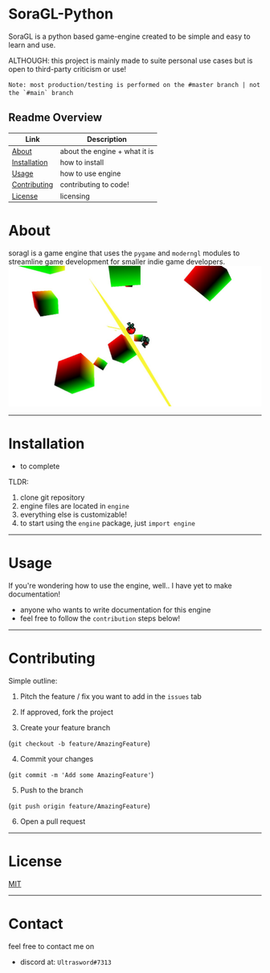 # SoraGL-Python

SoraGL is a python based game-engine created to be simple and easy to learn and use. 

ALTHOUGH: this project is mainly made to suite personal use cases but is open to third-party criticism or use!

    Note: most production/testing is performed on the #master branch | not the `#main` branch

## Readme Overview

| Link | Description |
| --- | --- |
| [About](#about) | about the engine + what it is |
| [Installation](#installation) | how to install |
| [Usage](#usage) | how to use engine |
| [Contributing](#contributing) | contributing to code! |
| [License](#license) | licensing |

# About

soragl is a game engine that uses the `pygame` and `moderngl` modules to streamline game development for smaller indie game developers. 
![alt text](docs/sample.jpg "Title")

---

# Installation

- to complete

TLDR:

1. clone git repository
2. engine files are located in `engine`
3. everything else is customizable!
4. to start using the `engine` package, just `import engine`

--- 

# Usage

If you're wondering how to use the engine, well.. I have yet to make documentation!
- anyone who wants to write documentation for this engine
- feel free to follow the `contribution` steps below!

---

# Contributing
Simple outline:

1. Pitch the feature / fix you want to add in the `issues` tab

2. If approved, fork the project

3. Create your feature branch 

(`git checkout -b feature/AmazingFeature`)

4. Commit your changes 

(`git commit -m 'Add some AmazingFeature'`)

5. Push to the branch 

(`git push origin feature/AmazingFeature`)

6. Open a pull request

---


# License

[MIT](https://choosealicense.com/licenses/mit/)

---

# Contact

feel free to contact me on 
- discord at: `Ultrasword#7313`

